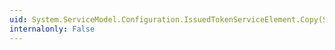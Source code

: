 ```yaml
---
uid: System.ServiceModel.Configuration.IssuedTokenServiceElement.Copy(System.ServiceModel.Configuration.IssuedTokenServiceElement)
internalonly: False
---
```

